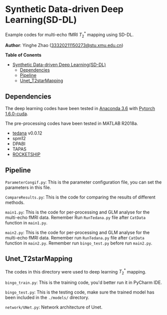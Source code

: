 # Synthetic Data-driven Deep Learning(SD-DL)

Example codes for multi-echo fMRI $T_{2}^{*}$ mapping using SD-DL.

**Author**: Yinghe Zhao (33320211150273@stu.xmu.edu.cn)

**Table of Conents**

- [Synthetic Data-driven Deep Learning(SD-DL)](#synthetic-data-driven-multi-echo-deep-learningsdm-dl)
  - [Dependencies](#dependencies)
  - [Pipeline](#pipeline)
  - [Unet\_T2starMapping](#unet_t2starmapping)

## Dependencies

The deep learning codes have been tested in [Anaconda 3.6](https://repo.anaconda.com/archive/) with [Pytorch 1.6.0-cuda](https://pytorch.org/get-started/previous-versions/). 

The pre-processing codes have been tested in MATLAB R2018a.

- [tedana](https://tedana.readthedocs.io/en/stable/index.html) v0.0.12
- spm12
- DPABI
- TAPAS
- [ROCKETSHIP](https://github.com/petmri/ROEKETSHIP)

## Pipeline
`ParameterCongif.py`: This is the parameter configuration file, you can set the parameters in this file.

`CompareResults.py`: This is the code for comparing the results of different methods.

`main1.py`: This is the code for per-processing and GLM analyse for the multi-echo fMRI data. Remember Run `RunTedana.py` file after `CatData` function in `main1.py`.

`main2.py`: This is the code for per-processing and GLM analyse for the multi-echo fMRI data. Remember run `RunTedana.py` file after `CatData` function in `main2.py`. Remember run  `bingo_test.py` before run `main2.py`.

## Unet_T2starMapping

The codes in this directory were used to deep learning $T_{2}^{*}$  mapping.

`bingo_train.py`: This is the training code, you'd better run it in PyCharm IDE.

`bingo_test.py`: This is the testing code, make sure the trained model has been included in the `./models/` directory.

`network/UNet.py`: Network architecture of Unet.


